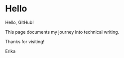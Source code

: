 # Hello

Hello, GitHub!

This page documents my journey into technical writing.

Thanks for visiting!

Erika
